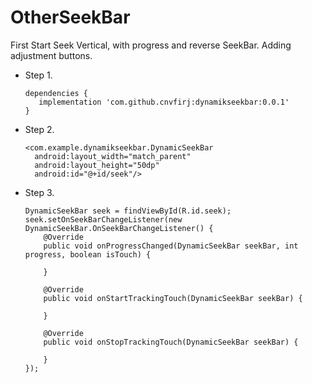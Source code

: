 # OtherSeekBar
First Start Seek
Vertical, with progress and reverse SeekBar. Adding adjustment buttons.

  - Step 1.

        dependencies {
           implementation 'com.github.cnvfirj:dynamikseekbar:0.0.1'
        }
     
  - Step 2.
  
        <com.example.dynamikseekbar.DynamicSeekBar
          android:layout_width="match_parent"
          android:layout_height="50dp"
          android:id="@+id/seek"/>
          
  - Step 3.

        DynamicSeekBar seek = findViewById(R.id.seek);
        seek.setOnSeekBarChangeListener(new DynamicSeekBar.OnSeekBarChangeListener() {
            @Override
            public void onProgressChanged(DynamicSeekBar seekBar, int progress, boolean isTouch) {
                
            }

            @Override
            public void onStartTrackingTouch(DynamicSeekBar seekBar) {

            }

            @Override
            public void onStopTrackingTouch(DynamicSeekBar seekBar) {

            }
        });
